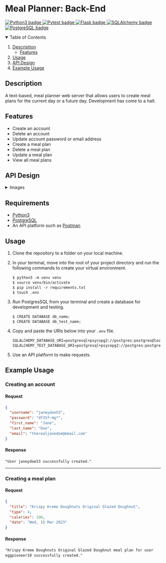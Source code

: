 # Meal Planner: Back-End
<p>
  <a href="https://www.python.org/">
    <img alt="Python3 badge" src="https://img.shields.io/badge/-Python3-purple"/>
  </a>
  <a href="https://pytest.org">
    <img alt="Pytest badge" src="https://img.shields.io/badge/-Pytest-blue"/>
  </a>
  <a href="https://flask.palletsprojects.com">
    <img alt="Flask badge" src="https://img.shields.io/badge/-Flask-red"/>
  </a>
  <a href="https://www.sqlalchemy.org">
    <img alt="SQLAlchemy badge" src="https://img.shields.io/badge/-SQLAlchemy-green"/>
 </a>
  <a href="https://www.postgresql.org">
    <img alt="PostgreSQL badge" src="https://img.shields.io/badge/-PostgreSQL-pink"/>
 </a>
</p>

<p>
  <details open>
    <summary>Table of Contents</summary>
    <ol>
      <li>
        <a href="#description">Description</a>
        <ul>
          <li>
            <a href="#features">Features</a>
          </li>
        </ul>
      </li>
      <li>
        <a href="#usage">Usage</a>
      </li>
      <li>
        <a href="#api-design">API Design</a>
      </li>
      <li>
        <a href="#example-usage">Example Usage</a>
      </li>
    </ol>
  </details>
</p>

## Description
A text-based, meal planner web server that allows users to create meal plans for the current day or a future day. Development has come to a halt.

## Features
- Create an account
- Delete an account
- Update account password or email address
- Create a meal plan
- Delete a meal plan
- Update a meal plan
- View all meal plans

## API Design
<details>
  <summary>Images</summary>
  <img src="./assets/meal-planner-diagram-back-end-erd.png" alt="Entity relationship diagram" />
  <br>
  <img src="./assets/meal-planner-diagram-endpoints.png" alt="Endpoint chart" />
</details>

## Requirements
- [Python3](https://www.python.org/downloads/)
- [PostgreSQL](https://www.postgresql.org/download/)
- An API platform such as [Postman](https://www.postman.com/downloads/)


## Usage
1. Clone the repository to a folder on your local machine. 

2. In your terminal, move into the root of your project directory and run the following commands to create your virtual environment.
    ```
    $ python3 -m venv venv
    $ source venv/bin/activate
    $ pip install -r requirements.txt
    $ touch .env
    ```

3. Run PostgresSQL from your terminal and create a database for development and testing.
    ```
    $ CREATE DATABASE db_name;
    $ CREATE DATABASE db_test_name;
    ```

4. Copy and paste the URIs below into your `.env` file.
    ```
    SQLALCHEMY_DATABASE_URI=postgresql+psycopg2://postgres:postgres@localhost:5432/db_name
    SQLALCHEMY_TEST_DATABASE_URI=postgresql+psycopg2://postgres:postgres@localhost:5432/db_test_name
    ```
5. Use an API platform to make requests.

## Example Usage

### Creating an account

#### Request
```json
{
  "username": "janeydoe53",
  "password": "df35f~4g*",
  "first_name": "Jane",
  "last_name": "Doe",
  "email": "therealjanedoe@email.com"
}
```

#### Response
`"User janeydoe53 successfully created."`
<hr>

### Creating a meal plan

#### Request
```json
{
  "title": "Krispy Kreme Doughnuts Original Glazed Doughnut",
  "type": 4,
  "calories": 190,
  "date": "Wed, 15 Mar 2023"
}
```

#### Response
`"Krispy Kreme Doughnuts Original Glazed Doughnut meal plan for user eggpioneer10 successfully created."`